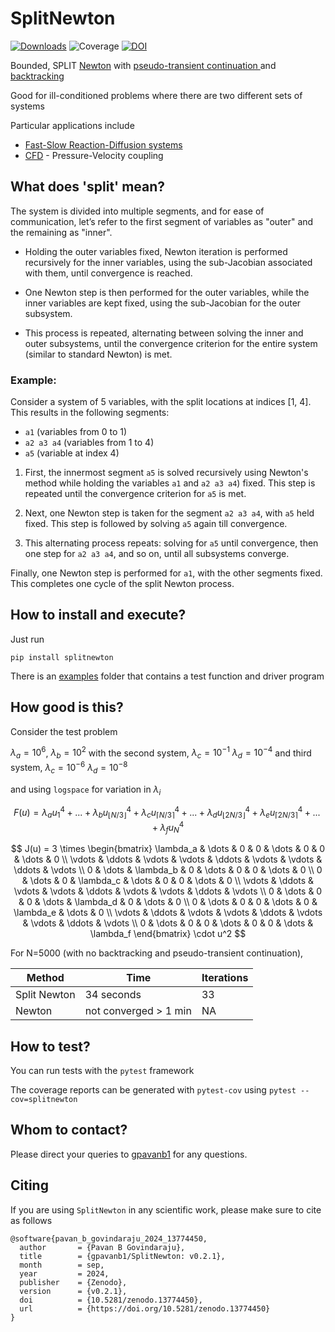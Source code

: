 # SplitNewton

[![Downloads](https://pepy.tech/badge/splitnewton)](https://pepy.tech/project/splitnewton)
![Coverage](https://img.shields.io/badge/coverage-100%25-brightgreen.svg)
[![DOI](https://zenodo.org/badge/579596882.svg)](https://zenodo.org/doi/10.5281/zenodo.13774449)

Bounded, SPLIT [Newton](https://en.wikipedia.org/wiki/Newton%27s_method) with [pseudo-transient continuation
](https://ctk.math.ncsu.edu/TALKS/Purdue.pdf) and [backtracking](https://en.wikipedia.org/wiki/Backtracking_line_search)

Good for ill-conditioned problems where there are two different sets of systems

Particular applications include
* [Fast-Slow Reaction-Diffusion systems](https://en.wikipedia.org/wiki/Reaction%E2%80%93diffusion_system)
* [CFD](https://en.wikipedia.org/wiki/Computational_fluid_dynamics) - Pressure-Velocity coupling

## What does 'split' mean?

The system is divided into multiple segments, and for ease of communication, let’s refer to the first segment of variables as "outer" and the remaining as "inner".

* Holding the outer variables fixed, Newton iteration is performed recursively for the inner variables, using the sub-Jacobian associated with them, until convergence is reached.

* One Newton step is then performed for the outer variables, while the inner variables are kept fixed, using the sub-Jacobian for the outer subsystem.

* This process is repeated, alternating between solving the inner and outer subsystems, until the convergence criterion for the entire system (similar to standard Newton) is met.

### Example:

Consider a system of 5 variables, with the split locations at indices [1, 4]. This results in the following segments:

  * `a1` (variables from 0 to 1)
  * `a2 a3 a4` (variables from 1 to 4)
  * `a5` (variable at index 4)

1. First, the innermost segment `a5` is solved recursively using Newton's method while holding the variables `a1` and `a2 a3 a4`) fixed. This step is repeated until the convergence criterion for `a5` is met.

2. Next, one Newton step is taken for the segment `a2 a3 a4`, with `a5` held fixed. This step is followed by solving `a5` again till convergence.

3. This alternating process repeats: solving for `a5` until convergence, then one step for `a2 a3 a4`, and so on, until all subsystems converge.

Finally, one Newton step is performed for `a1`, with the other segments fixed. This completes one cycle of the split Newton process.

## How to install and execute?

Just run 
```
pip install splitnewton
```

There is an [examples](https://github.com/gpavanb1/SplitNewton/examples) folder that contains a test function and driver program

## How good is this?

Consider the test problem

$\lambda_{a} = 10^{6}$, 
$\lambda_{b} = 10^{2}$
with the second system,
$\lambda_{c} = 10^{-1}$
$\lambda_{d} = 10^{-4}$
and third system,
$\lambda_{c} = 10^{-6}$
$\lambda_{d} = 10^{-8}$

and using `logspace` for variation in $\lambda_{i}$


$$ F(u) = \lambda_{a} u^{4}_{1} + ... + \lambda_{b} u^{4}_{\lfloor N/3 \rfloor} + \lambda_{c} u^{4}_{\lceil N/3 \rceil} + ... + \lambda_{d} u^{4}_{\lfloor 2N/3 \rfloor} + \lambda_{e} u^{4}_{\lceil 2N/3 \rceil} + ... + \lambda_{f} u^{4}_{N}$$

$$
J(u) = 3 \times \begin{bmatrix}
\lambda_a & \dots & 0 & 0 & \dots & 0 & 0 & \dots & 0 \\
\vdots & \ddots & \vdots & \vdots & \ddots & \vdots & \vdots & \ddots & \vdots \\
0 & \dots & \lambda_b & 0 & \dots & 0 & 0 & \dots & 0 \\
0 & \dots & 0 & \lambda_c & \dots & 0 & 0 & \dots & 0 \\
\vdots & \ddots & \vdots & \vdots & \ddots & \vdots & \vdots & \ddots & \vdots \\
0 & \dots & 0 & 0 & \dots & \lambda_d & 0 & \dots & 0 \\
0 & \dots & 0 & 0 & \dots & 0 & \lambda_e & \dots & 0 \\
\vdots & \ddots & \vdots & \vdots & \ddots & \vdots & \vdots & \ddots & \vdots \\
0 & \dots & 0 & 0 & \dots & 0 & 0 & \dots & \lambda_f
\end{bmatrix} \cdot u^2
$$

For N=5000 (with no backtracking and pseudo-transient continuation), 

| Method    | Time       | Iterations    |
|-----------|------------|---------------|
| Split Newton    |    34 seconds |  33   |
| Newton |  not converged > 1 min  | NA  |

## How to test?
You can run tests with the `pytest` framework

The coverage reports can be generated with `pytest-cov` using `pytest --cov=splitnewton`

## Whom to contact?

Please direct your queries to [gpavanb1](http://github.com/gpavanb1)
for any questions.

## Citing

If you are using `SplitNewton` in any scientific work, please make sure to cite as follows
```
@software{pavan_b_govindaraju_2024_13774450,
  author       = {Pavan B Govindaraju},
  title        = {gpavanb1/SplitNewton: v0.2.1},
  month        = sep,
  year         = 2024,
  publisher    = {Zenodo},
  version      = {v0.2.1},
  doi          = {10.5281/zenodo.13774450},
  url          = {https://doi.org/10.5281/zenodo.13774450}
}
```
